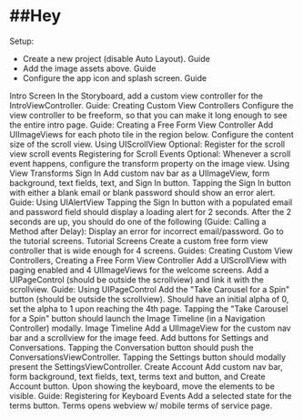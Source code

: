 ##Hey
===
Setup:
* Create a new project (disable Auto Layout). Guide
* Add the image assets above. Guide
* Configure the app icon and splash screen. Guide

Intro Screen
In the Storyboard, add a custom view controller for the IntroViewController. Guide: Creating Custom View Controllers
Configure the view controller to be freeform, so that you can make it long enough to see the entire intro page. Guide: Creating a Free Form View Controller
Add UIImageViews for each photo tile in the region below.
Configure the content size of the scroll view. Using UIScrollView
Optional: Register for the scroll view scroll events Registering for Scroll Events
Optional: Whenever a scroll event happens, configure the transform property on the image view. Using View Transforms
Sign In
Add custom nav bar as a UIImageView, form background, text fields, text, and Sign In button.
Tapping the Sign In button with either a blank email or blank password should show an error alert. Guide: Using UIAlertView
Tapping the Sign In button with a populated email and password field should display a loading alert for 2 seconds. After the 2 seconds are up, you should do one of the following (Guide: Calling a Method after Delay):
Display an error for incorrect email/password.
Go to the tutorial screens.
Tutorial Screens
Create a custom free form view controller that is wide enough for 4 screens. Guides: Creating Custom View Controllers, Creating a Free Form View Controller
Add a UIScrollView with paging enabled and 4 UIImageViews for the welcome screens.
Add a UIPageControl (should be outside the scrollview) and link it with the scrollview. Guide: Using UIPageControl
Add the "Take Carousel for a Spin" button (should be outside the scrollview). Should have an initial alpha of 0, set the alpha to 1 upon reaching the 4th page.
Tapping the "Take Carousel for a Spin" button should launch the Image Timeline (in a Navigation Controller) modally.
Image Timeline
Add a UIImageView for the custom nav bar and a scrollview for the image feed.
Add buttons for Settings and Conversations.
Tapping the Conversation button should push the ConversationsViewController.
Tapping the Settings button should modally present the SettingsViewController.
Create Account
Add custom nav bar, form background, text fields, text, terms text and button, and Create Account button.
Upon showing the keyboard, move the elements to be visible. Guide: Registering for Keyboard Events
Add a selected state for the terms button.
Terms opens webview w/ mobile terms of service page.
